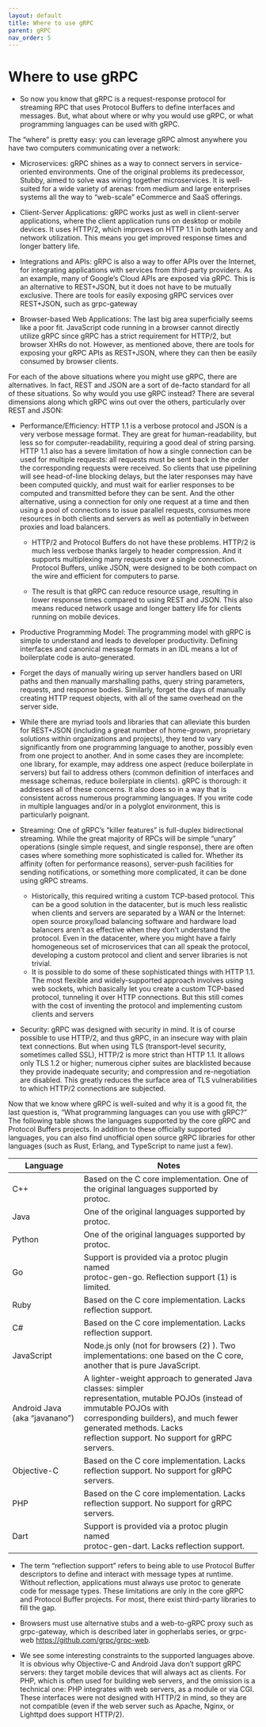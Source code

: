 ```yaml
---
layout: default
title: Where to use gRPC 
parent: gRPC
nav_order: 5
---
```


# Where to use gRPC

- So now you know that gRPC is a request-response protocol for streaming RPC that uses Protocol Buffers to define interfaces and messages. 
But, what about where or why you would use gRPC, or what programming languages can be used with gRPC.

The “where” is pretty easy: you can leverage gRPC almost anywhere you have two computers communicating over a network:

- Microservices: gRPC shines as a way to connect servers in service-oriented environments. One of the original problems its predecessor, Stubby, aimed to solve was wiring together microservices. It is well-suited for a wide variety of arenas: 
from medium and large enterprises systems all the way to “web-scale” eCommerce and SaaS offerings.

- Client-Server Applications: gRPC works just as well in client-server applications, where the client application runs on desktop or mobile devices. It uses HTTP/2, which improves on HTTP 1.1 in both latency and network utilization. 
This means you get improved response times and longer battery life.

- Integrations and APIs: gRPC is also a way to offer APIs over the Internet, for integrating applications with services from third-party providers.
As an example, many of Google’s Cloud APIs are exposed via gRPC. This is an alternative to REST+JSON, but it does not have to be mutually exclusive. 
There are tools for easily exposing gRPC services over REST+JSON, such as grpc-gateway

- Browser-based Web Applications: The last big area superficially seems like a poor fit. JavaScript code running in a browser cannot directly utilize gRPC since 
gRPC has a strict requirement for HTTP/2, but browser XHRs do not. However, as mentioned above, there are tools for exposing your gRPC APIs as REST+JSON, 
where they can then be easily consumed by browser clients.


For each of the above situations where you might use gRPC, there are alternatives. In fact, REST and JSON are a sort of de-facto standard for all of these situations. So why would you use gRPC instead? There are several dimensions along which gRPC wins out over the others,
particularly over REST and JSON:

- Performance/Efficiency: HTTP 1.1 is a verbose protocol and JSON is a very verbose message format. 
They are great for human-readability, but less so for computer-readability, requiring a good deal of string parsing. HTTP 1.1 also has a severe limitation of 
how a single connection can be used for multiple requests: all requests must be sent back in the order the corresponding requests were received. So clients that 
use pipelining will see head-of-line blocking delays, but the later responses may have been computed quickly, and must wait for earlier responses to be computed 
and transmitted before they can be sent. And the other alternative, using a connection for only one request at a time and then using a pool of connections to issue
parallel requests, consumes more resources in both clients and servers as well as potentially in between proxies and load balancers.

     - HTTP/2 and Protocol Buffers do not have these problems. HTTP/2 is much less verbose thanks largely to header compression. And it supports multiplexing many requests over a single connection.
Protocol Buffers, unlike JSON, were designed to be both compact on the wire and efficient for computers to parse.

     - The result is that gRPC can reduce resource usage, resulting in lower response times compared to using REST and JSON. This also means reduced network usage and longer battery life for 
      clients running on mobile devices.
      
- Productive Programming Model: The programming model with gRPC is simple to understand and leads to developer productivity. Defining interfaces and canonical 
message formats in an IDL means a lot of boilerplate code is auto-generated. 

- Forget the days of manually wiring up server handlers based on URI paths and then manually marshalling paths, query string parameters, requests, and
      response bodies. Similarly, forget the days of manually creating HTTP request objects, with all of the same overhead on the server side.
- While there are myriad tools and libraries that can alleviate this burden for REST+JSON (including a great number of home-grown, proprietary solutions 
      within organizations and projects), they tend to vary significantly from one programming language to another, possibly even from one project to another. 
      And in some cases they are incomplete: one library, for example, may address one aspect (reduce boilerplate in servers) but fail to address others
      (common definition of interfaces and message schemas, reduce boilerplate in clients). gRPC is thorough: it addresses all of these concerns. It also does 
      so in a way that is consistent across numerous programming languages. If you write code in multiple languages and/or in a polyglot environment, this is
      particularly poignant.
      
- Streaming: One of gRPC’s “killer features” is full-duplex bidirectional streaming. While the great majority of RPCs will be simple “unary” operations 
(single simple request, and single response), there are often cases where something more sophisticated is called for. Whether its affinity (often for performance 
reasons), server-push facilities for sending notifications, or something more complicated, it can be done using gRPC streams. 

    - Historically, this required writing a custom TCP-based protocol. This can be a good solution in the datacenter, but is much less realistic when clients and 
    servers are separated by a WAN or the Internet: open source proxy/load balancing software and hardware load balancers aren’t as effective when they don’t 
    understand the protocol. Even in the datacenter, where you might have a fairly homogeneous set of microservices that can all speak the protocol, 
    developing a custom protocol and client and server libraries is not trivial.
    - It is possible to do some of these sophisticated things with HTTP 1.1. The most flexible and widely-supported approach involves using web sockets, which 
    basically let you create a custom TCP-based protocol, tunneling it over HTTP connections. But this still comes with the cost of inventing the protocol 
    and implementing custom clients and servers
    
-  Security: gRPC was designed with security in mind. It is of course possible to use HTTP/2, and thus gRPC, 
in an insecure way with plain text connections. But when using TLS (transport-level security, sometimes called SSL), HTTP/2 is more strict than HTTP 1.1.
It allows only TLS 1.2 or higher; numerous cipher suites are blacklisted because they provide inadequate security; and compression and re-negotiation are disabled.
This greatly reduces the surface area of TLS vulnerabilities to which HTTP/2 connections are subjected.

Now that we know where gRPC is well-suited and why it is a good fit, the last question is, “What programming languages can you use with gRPC?” 
The following table shows the languages supported by the core gRPC and Protocol Buffers projects. In addition to these officially supported languages, 
you can also find unofficial open source gRPC libraries for other languages 
(such as Rust, Erlang, and TypeScript to name just a few).


| Language                      	| Notes                                                                                                                                                                                                                                                     	|
|-------------------------------	|-----------------------------------------------------------------------------------------------------------------------------------------------------------------------------------------------------------------------------------------------------------	|
| C++                           	| Based on the C core implementation. One of the original languages supported by <br>protoc.                                                                                                                                                                	|
| Java                          	| One of the original languages supported by <br>protoc.                                                                                                                                                                                                    	|
| Python                        	| One of the original languages supported by <br>protoc.                                                                                                                                                                                                    	|
| Go                            	| Support is provided via a protoc plugin named <br>protoc-gen-go. Reflection support (1) is limited.                                                                                                                                                       	|
| Ruby                          	| Based on the C core implementation. Lacks reflection support.                                                                                                                                                                                             	|
| C#                            	| Based on the C core implementation. Lacks reflection support.                                                                                                                                                                                             	|
| JavaScript                    	| Node.js only (not for browsers (2) ). Two implementations: one based on the C core, another that is pure JavaScript.                                                                                                                                      	|
| Android Java (aka “javanano”) 	| A lighter-weight approach to generated Java classes: simpler <br>representation, mutable POJOs (instead of immutable POJOs with <br>corresponding builders), and much fewer generated methods. Lacks <br>reflection support. No support for gRPC servers. 	|
| Objective-C                   	| Based on the C core implementation. Lacks reflection support. No support for gRPC servers.                                                                                                                                                                	|
| PHP                           	| Based on the C core implementation. Lacks reflection support. No support for gRPC servers.                                                                                                                                                                	|
| Dart                          	| Support is provided via a protoc plugin named <br>protoc-gen-dart. Lacks reflection support.                                                                                                                                                              	|
   
 
 - The term “reflection support” refers to being able to use Protocol Buffer descriptors to define and interact with message types at runtime. Without reflection, applications must always use protoc to generate code for message types. These limitations are only in the core gRPC and Protocol Buffer projects. For most,
 there exist third-party libraries to fill the gap.
 
 - Browsers must use alternative stubs and a web-to-gRPC proxy such as grpc-gateway, which is described later in gopherlabs series, or grpc-web https://github.com/grpc/grpc-web.

-  We see some interesting constraints to the supported languages above. It is obvious why Objective-C and Android Java don’t support gRPC servers: 
they target mobile devices that will always act as clients. For PHP, which is often used for building web servers, and the omission is a technical one: 
PHP integrates with web servers, as a module or via CGI. These interfaces were not designed with HTTP/2 in mind, so they are not compatible (even if the web 
server such as Apache, Nginx, or Lighttpd does support HTTP/2).

  
 
 
      
      
